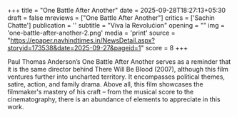 +++
title = "One Battle After Another"
date = 2025-09-28T18:27:13+05:30
draft = false
mreviews = ["One Battle After Another"]
critics = ['Sachin Chatte']
publication = ''
subtitle = "Viva la Revolućion"
opening = ""
img = 'one-battle-after-another-2.png'
media = 'print'
source = "https://epaper.navhindtimes.in/NewsDetail.aspx?storyid=173538&date=2025-09-27&pageid=1"
score = 8
+++

Paul Thomas Anderson’s One Battle After Another serves as a reminder that it is the same director behind There Will Be Blood (2007), although this film ventures further into uncharted territory. It encompasses political themes, satire, action, and family drama. Above all, this film showcases the filmmaker's mastery of his craft – from the musical score to the cinematography, there is an abundance of elements to appreciate in this work.
